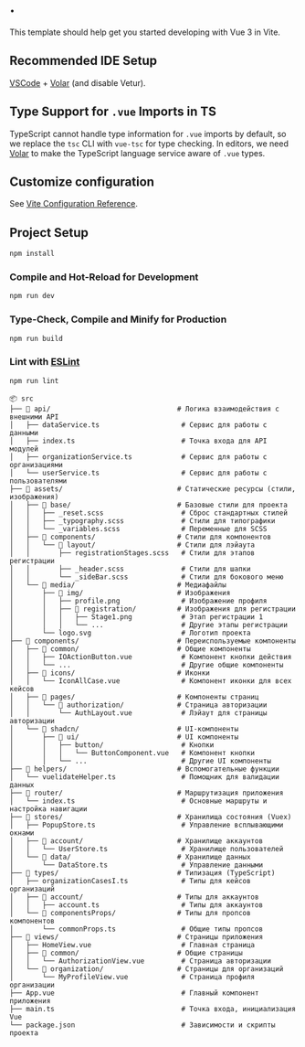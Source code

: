 # .

This template should help get you started developing with Vue 3 in Vite.

## Recommended IDE Setup

[VSCode](https://code.visualstudio.com/) + [Volar](https://marketplace.visualstudio.com/items?itemName=Vue.volar) (and disable Vetur).

## Type Support for `.vue` Imports in TS

TypeScript cannot handle type information for `.vue` imports by default, so we replace the `tsc` CLI with `vue-tsc` for type checking. In editors, we need [Volar](https://marketplace.visualstudio.com/items?itemName=Vue.volar) to make the TypeScript language service aware of `.vue` types.

## Customize configuration

See [Vite Configuration Reference](https://vitejs.dev/config/).

## Project Setup

```sh
npm install
```

### Compile and Hot-Reload for Development

```sh
npm run dev
```

### Type-Check, Compile and Minify for Production

```sh
npm run build
```

### Lint with [ESLint](https://eslint.org/)

```sh
npm run lint
```
```
📦 src
├── 📁 api/                               # Логика взаимодействия с внешними API
│   ├── dataService.ts                    # Сервис для работы с данными
│   ├── index.ts                          # Точка входа для API модулей
│   ├── organizationService.ts            # Сервис для работы с организациями
│   └── userService.ts                    # Сервис для работы с пользователями
├── 📁 assets/                            # Статические ресурсы (стили, изображения)
│   ├── 📁 base/                          # Базовые стили для проекта
│   │   ├── _reset.scss                   # Сброс стандартных стилей
│   │   ├── _typography.scss              # Стили для типографики
│   │   └── _variables.scss               # Переменные для SCSS
│   ├── 📁 components/                    # Стили для компонентов
│   │   └── 📁 layout/                    # Стили для лэйаута
│   │       ├── registrationStages.scss   # Стили для этапов регистрации
│   │       ├── _header.scss              # Стили для шапки
│   │       └── _sideBar.scss             # Стили для бокового меню
│   └── 📁 media/                         # Медиафайлы
│       ├── 📁 img/                       # Изображения
│       │   ├── profile.png               # Изображение профиля
│       │   ├── 📁 registration/          # Изображения для регистрации
│       │   │   ├── Stage1.png            # Этап регистрации 1
│       │   │   └── ...                   # Другие этапы регистрации
│       └── logo.svg                      # Логотип проекта
├── 📁 components/                        # Переиспользуемые компоненты
│   ├── 📁 common/                        # Общие компоненты
│   │   ├── IOActionButton.vue            # Компонент кнопки действия
│   │   └── ...                           # Другие общие компоненты
│   ├── 📁 icons/                         # Иконки
│   │   └── IconAllCase.vue               # Компонент иконки для всех кейсов
│   ├── 📁 pages/                         # Компоненты страниц
│   │   └── 📁 authorization/             # Страница авторизации
│   │       └── AuthLayout.vue            # Лэйаут для страницы авторизации
│   └── 📁 shadcn/                        # UI-компоненты
│       ├── 📁 ui/                        # UI компоненты
│       │   ├── button/                   # Кнопки
│       │   │   └── ButtonComponent.vue   # Компонент кнопки
│       │   └── ...                       # Другие UI компоненты
├── 📁 helpers/                           # Вспомогательные функции
│   └── vuelidateHelper.ts                # Помощник для валидации данных
├── 📁 router/                            # Маршрутизация приложения
│   └── index.ts                          # Основные маршруты и настройка навигации
├── 📁 stores/                            # Хранилища состояния (Vuex)
│   ├── PopupStore.ts                     # Управление всплывающими окнами
│   ├── 📁 account/                       # Хранилище аккаунтов
│   │   └── UserStore.ts                  # Хранилище пользователей
│   └── 📁 data/                          # Хранилище данных
│       └── DataStore.ts                  # Управление данными
├── 📁 types/                             # Типизация (TypeScript)
│   ├── organizationCasesI.ts             # Типы для кейсов организаций
│   ├── 📁 account/                       # Типы для аккаунтов
│   │   ├── account.ts                    # Типы для аккаунтов
│   └── 📁 componentsProps/               # Типы для пропсов компонентов
│       └── commonProps.ts                # Общие типы пропсов
├── 📁 views/                             # Страницы приложения
│   ├── HomeView.vue                      # Главная страница
│   ├── 📁 common/                        # Общие страницы
│   │   └── AuthorizationView.vue         # Страница авторизации
│   └── 📁 organization/                  # Страницы для организаций
│       └── MyProfileView.vue             # Страница профиля организации
├── App.vue                               # Главный компонент приложения
├── main.ts                               # Точка входа, инициализация Vue
└── package.json                          # Зависимости и скрипты проекта

```
